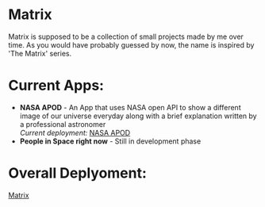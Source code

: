 # Matrix
Matrix is supposed to be a collection of small projects made by me over time. As you would have probably guessed by now, the name is inspired by 'The Matrix' series.

# Current Apps:
- __NASA APOD__ - An App that uses NASA open API to show a different image of our universe everyday along with a brief explanation written by a professional astronomer <br /> *Current deployment:* [NASA APOD](https://shashwat545.github.io/Matrix/nasa_apod.html)
- __People in Space right now__ - Still in development phase

# Overall Deplyoment:
[Matrix](https://shashwat545.github.io/Matrix/)

